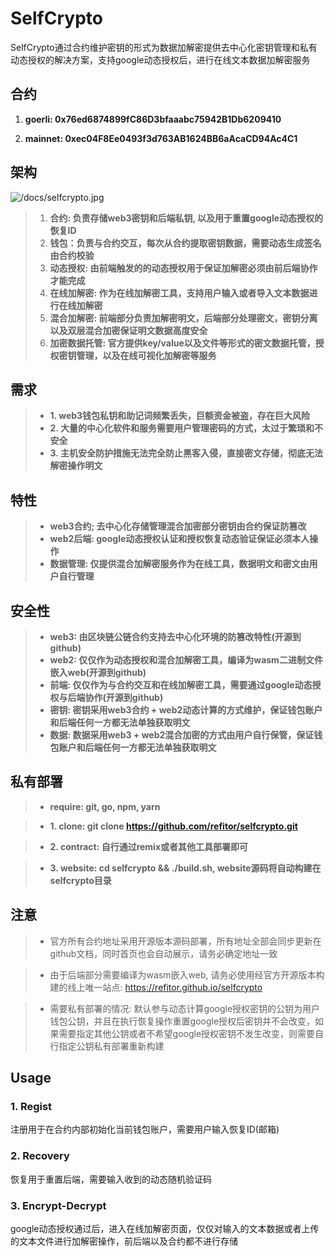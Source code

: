 # SelfCrypto

SelfCrypto通过合约维护密钥的形式为数据加解密提供去中心化密钥管理和私有动态授权的解决方案，支持google动态授权后，进行在线文本数据加解密服务

## 合约

1. **goerli: 0x76ed6874899fC86D3bfaaabc75942B1Db6209410**

2. **mainnet: 0xec04F8Ee0493f3d763AB1624BB6aAcaCD94Ac4C1**

## 架构

![/docs/selfcrypto.jpg](/docs/selfcrypto.jpg)

> 1. **合约: 负责存储web3密钥和后端私钥, 以及用于重置google动态授权的恢复ID**
> 2. **钱包：负责与合约交互，每次从合约提取密钥数据，需要动态生成签名由合约校验**
> 3. **动态授权: 由前端触发的的动态授权用于保证加解密必须由前后端协作才能完成**
> 4. **在线加解密: 作为在线加解密工具，支持用户输入或者导入文本数据进行在线加解密**
> 5. **混合加解密: 前端部分负责加解密明文，后端部分处理密文，密钥分离以及双层混合加密保证明文数据高度安全**
> 5. **加密数据托管: 官方提供key/value以及文件等形式的密文数据托管，授权密钥管理，以及在线可视化加解密等服务**

## 需求
> - **1. web3钱包私钥和助记词频繁丢失，巨额资金被盗，存在巨大风险**
> - **2. 大量的中心化软件和服务需要用户管理密码的方式，太过于繁琐和不安全**
> - **3. 主机安全防护措施无法完全防止黑客入侵，直接密文存储，彻底无法解密操作明文**

## 特性
> - **web3合约; 去中心化存储管理混合加密部分密钥由合约保证防篡改**
> - **web2后端: google动态授权认证和授权恢复动态验证保证必须本人操作**
> - **数据管理: 仅提供混合加解密服务作为在线工具，数据明文和密文由用户自行管理**

## 安全性
> - **web3: 由区块链公链合约支持去中心化环境的防篡改特性(开源到github)**
> - **web2: 仅仅作为动态授权和混合加解密工具，编译为wasm二进制文件嵌入web(开源到github)**
> - **前端: 仅仅作为与合约交互和在线加解密工具，需要通过google动态授权与后端协作(开源到github)**
> - **密钥: 密钥采用web3合约 + web2动态计算的方式维护，保证钱包账户和后端任何一方都无法单独获取明文**
> - **数据: 数据采用web3 + web2混合加密的方式由用户自行保管，保证钱包账户和后端任何一方都无法单独获取明文**

## 私有部署

> - **require: git, go, npm, yarn**

> - **1. clone: git clone https://github.com/refitor/selfcrypto.git**

> - **2. contract: 自行通过remix或者其他工具部署即可**

> - **3. website: cd selfcrypto && ./build.sh, website源码将自动构建在selfcrypto目录**

## 注意

> - 官方所有合约地址采用开源版本源码部署，所有地址全部会同步更新在github文档，同时首页也会自动展示，请务必确定地址一致

> - 由于后端部分需要编译为wasm嵌入web, 请务必使用经官方开源版本构建的线上唯一站点: https://refitor.github.io/selfcrypto

> - 需要私有部署的情况: 默认参与动态计算google授权密钥的公钥为用户钱包公钥，并且在执行恢复操作重置google授权后密钥并不会改变，如果需要指定其他公钥或者不希望google授权密钥不发生改变，则需要自行指定公钥私有部署重新构建

## Usage

### 1. Regist
注册用于在合约内部初始化当前钱包账户，需要用户输入恢复ID(邮箱)

### 2. Recovery
恢复用于重置后端，需要输入收到的动态随机验证码

### 3. Encrypt-Decrypt
google动态授权通过后，进入在线加解密页面，仅仅对输入的文本数据或者上传的文本文件进行加解密操作，前后端以及合约都不进行存储

